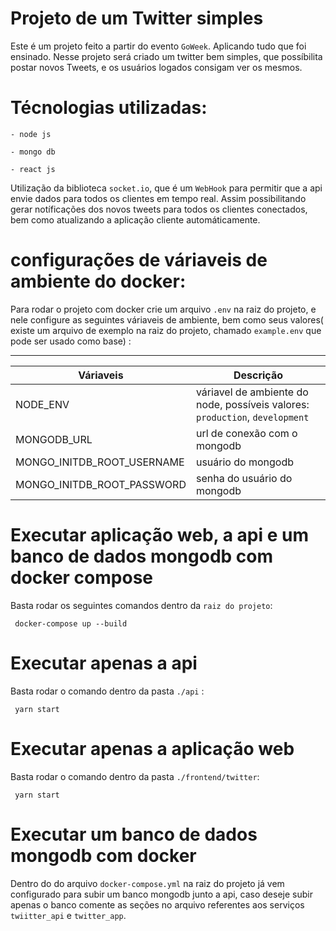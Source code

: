 # Projeto de um Twitter simples 
Este é um projeto feito a partir do evento ``GoWeek``. Aplicando tudo que foi ensinado.
Nesse projeto será criado um twitter bem simples, que possíbilita postar novos Tweets, e os usuários logados consigam ver os mesmos.


# Técnologias utilizadas:

    - node js

    - mongo db

    - react js

Utilização da biblioteca ``socket.io``, que é um ``WebHook`` para permitir que a api envie dados para todos os clientes em tempo real.
Assim possibilitando gerar notíficações dos novos tweets para todos os clientes conectados, bem como atualizando a aplicação cliente automáticamente.

# configurações de váriaveis de ambiente do docker:

Para rodar o projeto com docker crie um arquivo ``.env`` na raiz do projeto, e nele configure as seguintes váriaveis de ambiente, bem como seus valores( existe um arquivo de exemplo na raiz do projeto, chamado ``example.env``  que pode ser usado como base) :

---

Váriaveis                      | Descrição
-------------------------------|-----------------------------
NODE_ENV                       | váriavel de ambiente do node, possíveis valores: ``production``, ``development``
MONGODB_URL                    | url de conexão com o mongodb
MONGO_INITDB_ROOT_USERNAME     | usuário do mongodb
MONGO_INITDB_ROOT_PASSWORD     | senha do usuário do mongodb


# Executar aplicação web, a api e um banco de dados mongodb com docker compose
Basta rodar os seguintes comandos dentro da ``raiz do projeto``:
```
 docker-compose up --build
```



# Executar apenas a api
Basta rodar o comando dentro da pasta ``./api`` : 
```
 yarn start
```

# Executar apenas a aplicação web
Basta rodar o comando dentro da pasta ``./frontend/twitter``: 
```
 yarn start
```

# Executar um banco de dados mongodb com docker
Dentro do do arquivo ``docker-compose.yml`` na raiz do projeto já vem configurado para subir um banco mongodb junto a api, caso deseje subir apenas o banco comente as seções no arquivo referentes aos serviços ``twiitter_api`` e ``twitter_app``.


